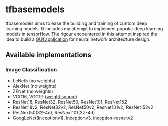 # tfbasemodels
tfbasemodels aims to ease the building and training of custom deep learning models. It includes my attempt to implement popular deep learning models in tensorflow.
The rigour encountered in this attempt inspired the idea to build a [GUI application](https://github.com/ldfrancis/tfbasemodelsUI) for neural network architecture design.

## Available implementations
### Image Classification
- LeNet5 (no weights)
- AlexNet (no weights)
- ZFNet (no weights)
- VGG16, VGG19 ([weight source](https://github.com/fchollet/deep-learning-models/releases/))
- ResNet18, ResNet32, ResNet50, ResNet101, ResNet152
- ResNet18v2, ResNet32v2, ResNet50v2, ResNet101v2, ResNet152v2
- ResNext50(32-4d), ResNext101(32-4d)
- GoogLeNet(Inceptionv1), Inceptionv3, inception-resnetv2

